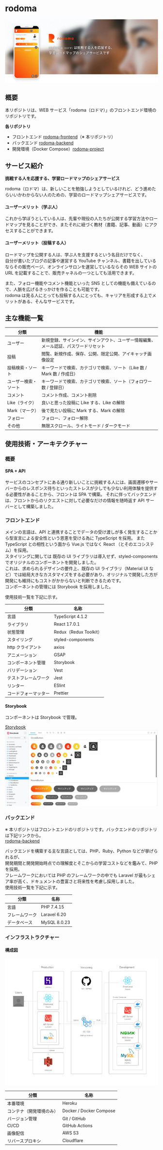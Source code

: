 # rodoma

![storybook](doc/img/cover.png)

## 概要

本リポジトリは、WEB サービス「rodoma（ロドマ）」のフロントエンド環境のリポジトリです。

**各リポジトリ**

- フロントエンド [rodoma-frontend](https://github.com/kentsunekawa/rodoma-frontend)（※ 本リポジトリ）
- バックエンド [rodoma-backend](https://github.com/kentsunekawa/rodoma-backend)
- 開発環境（Docker Compose）[rodoma-project](https://github.com/kentsunekawa/rodoma-project)

## サービス紹介

**挑戦する人を応援する、学習ロードマップのシェアサービス**

rodoma（ロドマ）は、新しいことを勉強しようとしているけれど、どう進めたらいいかわからない人のための、学習のロードマップシェアサービスです。

#### ユーザーメリット（学ぶ人）

これから学ぼうとしている人は、先輩や現役の人たちが公開する学習方法やロードマップを見ることができ、またそれに紐づく教材（書籍、記事、動画）にアクセスすることができます。

#### ユーザーメリット（投稿する人）

ロードマップを公開する人は、学ぶ人を支援するという名目だけでなく、  
自分が書いたブログの記事や運営する YouTube チャンネル、書籍を出しているならその販売ページ、オンラインサロンを運営しているならその WEB サイトの URL を記載することで、販売チャネルの一つとしても活用できます。

また、フォロー機能やコメント機能といった SNS としての機能も備えているので、人脈を広げるきっかけを作ることも可能です。  
rodoma は見る人にとっても投稿する人にとっても、キャリアを形成する上でメリットがある、そんなサービスです。

## 主な機能一覧

| 分類                 | 機能                                                                                 |
| -------------------- | ------------------------------------------------------------------------------------ |
| ユーザー             | 新規登録、サインイン、サインアウト、ユーザー情報編集、メール認証、パスワードリセット |
| 投稿                 | 閲覧、新規作成、保存、公開、限定公開、アイキャッチ画像設定                           |
| 投稿検索・ソート     | キーワードで検索、カテゴリで検索、ソート（Like 数 / Mark 数 / 作成日）               |
| ユーザー検索・ソート | キーワードで検索、カテゴリで検索、ソート（フォロワー数 / 登録日）                    |
| コメント             | コメント作成、コメント削除                                                           |
| Like（ライク）       | 良いと思った投稿に Like する、Like の解除                                            |
| Mark（マーク）       | 後で見たい投稿に Mark する、Mark の解除                                              |
| フォロー             | フォロー、フォロー解除                                                               |
| その他               | 無限スクロール、ライトモード / ダークモード                                          |

## 使用技術・アーキテクチャー

### 概要

#### SPA + API

サービスのコンセプトにある通り新しいことに挑戦する人には、画面遷移やサーバーからのレスポンス待ちといったストレスが少しでも少ない利用体験を提供する必要性があることから、フロントは SPA で構築。
それに伴ってバックエンドは、フロントからのリクエストに対して必要なだけの情報を随時返す API サーバーとして構築しました。

### フロントエンド

メインの言語は、API と連携することでデータの受け渡しが多く発生することから型宣言による安全性という恩恵を受ける為に TypeScript を採用。
また TypeScript との相性という面から Vue.js ではなく React （とそのエコシステム）を採用。  
スタイリングに関しては 既存の UI ライブラリは導入せず、styled-components でオリジナルのコンポーネントを開発しました。  
これは、求められるデザインの要件上、既存の UI ライブラリ（Material UI など）では結局大きなカスタマイズをする必要があり、オリジナルで開発した方が開発にも維持にもコストがかからないと判断できるためです。  
コンポーネントの管理には Storybook を採用しました。

使用技術一覧を下記に示す。

| 分類                 | 名称                   |
| -------------------- | ---------------------- |
| 言語                 | TypeScript 4.1.2       |
| ライブラリ           | React 17.0.1           |
| 状態管理             | Redux（Redux Toolkit） |
| スタイリング         | styled-components      |
| http クライアント    | axios                  |
| アニメーション       | GSAP                   |
| コンポーネント管理   | Storybook              |
| バリデーション       | Vest                   |
| テストフレームワーク | Jest                   |
| リンター             | ESlint                 |
| コードフォーマッター | Prettier               |

#### Storybook

コンポーネントは Storybook で管理。

[Storybook](https://storybook.rodoma.net/index.html)
![storybook](doc/img/storybook.jpg)

### バックエンド

※ 本リポジトリはフロントエンドのリポジトリです。バックエンドのリポジトリは下記リンクから。  
[rodoma-backend](https://github.com/kentsunekawa/rodoma-backend)

バックエンドを構築する主な言語としては、PHP、Ruby、Python などが挙げられるが、  
開発期間と開発開始時点での理解度とそこからの学習コストなどを鑑みて、PHP を採用。  
フレームワークにおいては PHP のフレームワークの中でも Laravel が最もシェア率が高く、ドキュメントの豊富さと将来性を考慮し採用しました。  
使用技術一覧を下記に示す。

| 分類           | 名称         |
| -------------- | ------------ |
| 言語           | PHP 7.4.15   |
| フレームワーク | Laravel 6.20 |
| データベース   | MySQL 8.0.23 |

### インフラストラクチャー

#### 構成図

![storybook](doc/img/network.jpg)

| 分類                     | 名称                    |
| ------------------------ | ----------------------- |
| 本番環境                 | Heroku                  |
| コンテナ（開発環境のみ） | Docker / Docker Compose |
| バージョン管理           | Git / GitHub            |
| CI/CD                    | GitHub Actions          |
| 画像配信                 | AWS S3                  |
| リバースプロキシ         | Cloudflare              |
